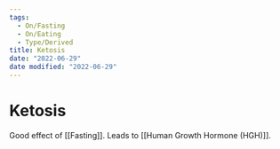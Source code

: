 ```yaml
---
tags:
  - On/Fasting
  - On/Eating
  - Type/Derived
title: Ketosis
date: "2022-06-29"
date modified: "2022-06-29"
---
```


# Ketosis
Good effect of [[Fasting]]. Leads to [[Human Growth Hormone (HGH)]].
